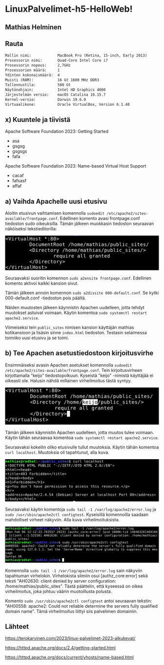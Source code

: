 # LinuxPalvelimet-h5-HelloWeb!

## Mathias Helminen

## Rauta
    Mallin nimi:            MacBook Pro (Retina, 15-inch, Early 2013)
    Prosessorin nimi:       Quad-Core Intel Core i7
    Prosessorin nopeus:     2,7GHz
    Prosessorien määrä:     1
    Ydinten kokonaismäärä:  4
    Muisti (RAM):           16 Gt 1600 MHz DDR3
    Tallennustila:          500 Gt
    Näytönohjain:           Intel HD Graphics 4000
    Järjestelmän versio:    macOS Catalina 10.15.7
    Kernel-versio:          Darwin 19.6.0
    Virtuaalikone:          Oracle VirtualBox, Version 6.1.40
    
## x) Kuuntele ja tiivistä

Apache Software Foundation 2023: Getting Started
- asa
- gsgsg
- gsgsgs
- fafa

Apache Software Foundation 2023: Name-based Virtual Host Support
- cacaf
- fafsasf
- affaf

## a) Vaihda Apachelle uusi etusivu

Aloitin etusivun vaihtamisen komennolla ``sudoedit /etc/apache2/sites-available/frontpage.conf``. Edellinen komento avasi frontpage.conf tiedoston sudo oikeuksilla. Tämän jälkeen muokkasin tiedoston seuraavan näköiseksi tekstieditorilla:

![Add file: Upload](sudoedit-h6.png)

Seuraavaksi suoritin komennon ``sudo a2ensite frontpage.conf``. Edellinen komento aktivoi kaikki kansion sivut.

Tämän jälkeen annoin komennon ``sudo a2dissite 000-default.conf``. Se kytki 000-default.conf -tiedoston pois päältä. 

Näiden muutosten jälkeen käynnistin Apachen uudelleen, jotta tehdyt muutokset astuivat voimaan. Käytin komentoa ``sudo systemctl restart apache2.service``.

Viimeiseksi tein ``public_sites`` nimisen kansion käyttäjän mathias kotikansioon ja lisäsin sinne ``index.html`` tiedoston. Testasin selaimessa toimiiko uusi etusivu ja se toimi.

## b) Tee Apachen asetustiedostoon kirjoitusvirhe

Ensimmäiseksi avasin Apachen asetukset komennolla ``sudoedit /etc/apache2/sites-available/frontpage.conf``. Tein kirjoitusvirheen kirjottamalla "keijo" tiedostopolkuun. Kyseistä "keijo" -nimistä käyttäjää ei oikeasti ole. Halusin nähdä millainen virheilmoitus tästä syntyy.

![Add file: Upload](sudoedit-keijo-h6.png)

Tämän jälkeen käynnistin Apachen uudelleen, jotta muutos tulee voimaan. Käytin tähän seuraavaa komentoa ``sudo systemctl restart apache2.service``. 

Seuraavaksi kokeilin oliko etusivulle tullut muutoksia. Käytin tähän komentoa ``curl localhost``. Muutoksia oli tapahtunut, alla kuva.

![Add file: Upload](sudoedit-virhe-h6.png)

Seuraavaksi käytin komentoja ``sudo tail -1 /var/log/apache2/error.log`` ja ``sudo /usr/sbin/apache2ctl configtest``. Kyseisillä komennoilla saadaan mahdolliset virheet näkyviin. Alla kuva virheilmoituksista.

![Add file: Upload](sudoedit-virheet-h6.png)

Komennolla ``sudo tail -1 /var/log/apache2/error.log`` sain näkyviin tapahtuman virhelokin. Virhelokista silmiin osui [authz_core:error] sekä teksti "AH02630: client denied by server configuration: /home/mathias/public_sites". Tästä päättelin, että kyseessä on oikea virheilmoitus, joka johtuu väärin muotoillusta polusta.

Komento ``sudo /usr/sbin/apache2ctl configtest`` antoi seuraavan tekstin: "AH00558: apache2: Could not reliable determine the servers fully qualified domain name". Tämä virheilmoitus liittyi siis palvelimen domainiin.


## Lähteet

https://terokarvinen.com/2023/linux-palvelimet-2023-alkukevat/

https://httpd.apache.org/docs/2.4/getting-started.html

https://httpd.apache.org/docs/current/vhosts/name-based.html

